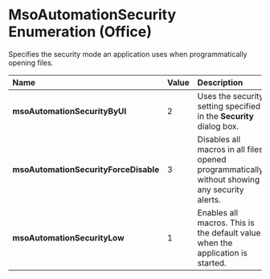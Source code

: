 
# MsoAutomationSecurity Enumeration (Office)

Specifies the security mode an application uses when programmatically opening files.



|**Name**|**Value**|**Description**|
|:-----|:-----|:-----|
| **msoAutomationSecurityByUI**|2|Uses the security setting specified in the  **Security** dialog box.|
| **msoAutomationSecurityForceDisable**|3|Disables all macros in all files opened programmatically, without showing any security alerts.|
| **msoAutomationSecurityLow**|1|Enables all macros. This is the default value when the application is started.|

